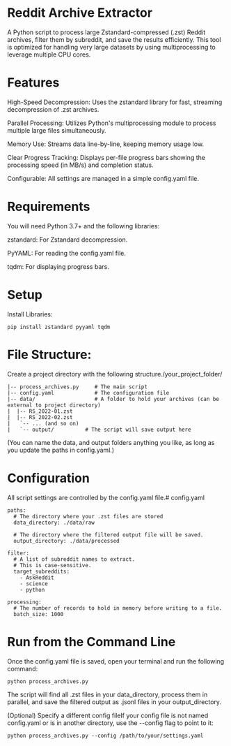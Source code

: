 # Reddit Archive Extractor
A Python script to process large Zstandard-compressed (.zst) Reddit archives, filter them by subreddit, and save the results efficiently. 
This tool is optimized for handling very large datasets by using multiprocessing to leverage multiple CPU cores.

# Features
High-Speed Decompression: Uses the zstandard library for fast, streaming decompression of .zst archives.

Parallel Processing: Utilizes Python's multiprocessing module to process multiple large files simultaneously.

Memory Use: Streams data line-by-line, keeping memory usage low.

Clear Progress Tracking: Displays per-file progress bars showing the processing speed (in MB/s) and completion status.

Configurable: All settings are managed in a simple config.yaml file.

# Requirements
You will need Python 3.7+ and the following libraries:

zstandard: For Zstandard decompression.

PyYAML: For reading the config.yaml file.

tqdm: For displaying progress bars.

# Setup
Install Libraries:
~~~
pip install zstandard pyyaml tqdm
~~~

# File Structure:
Create a project directory with the following structure./your_project_folder/
~~~
|-- process_archives.py     # The main script
|-- config.yaml             # The configuration file
|-- data/                   # A folder to hold your archives (can be external to project directory)
|  |-- RS_2022-01.zst
|  |-- RS_2022-02.zst
|   `-- ... (and so on)
|   `-- output/          # The script will save output here
~~~
(You can name the data, and output folders anything you like, as long as you update the paths in config.yaml.)

# Configuration
All script settings are controlled by the config.yaml file.# config.yaml
~~~
paths:
  # The directory where your .zst files are stored
  data_directory: ./data/raw
  
  # The directory where the filtered output file will be saved.
  output_directory: ./data/processed

filter:
  # A list of subreddit names to extract. 
  # This is case-sensitive.
  target_subreddits:
    - AskReddit
    - science
    - python

processing:
  # The number of records to hold in memory before writing to a file.
  batch_size: 1000
 ~~~
# Run from the Command Line
Once the config.yaml file is saved, open your terminal and run the following command:
~~~
python process_archives.py
~~~
The script will find all .zst files in your data_directory, process them in parallel, and save the filtered output as .jsonl files in your output_directory.

(Optional) Specify a different config fileIf your config file is not named config.yaml or is in another directory, use the --config flag to point to it:
~~~
python process_archives.py --config /path/to/your/settings.yaml
~~~
